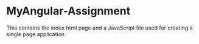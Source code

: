 # MyAngular-Assignment
This contains the index html page and a JavaScript file used for creating a single page application 
